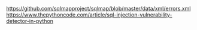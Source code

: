https://github.com/sqlmapproject/sqlmap/blob/master/data/xml/errors.xml
https://www.thepythoncode.com/article/sql-injection-vulnerability-detector-in-python